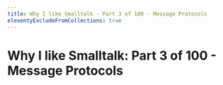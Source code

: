 ```yaml
---
title: Why I like Smalltalk - Part 3 of 100 - Message Protocols
eleventyExcludeFromCollections: true
---
```

# Why I like Smalltalk: Part 3 of 100 - Message Protocols

